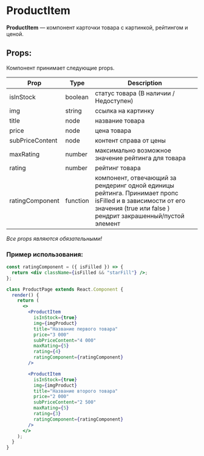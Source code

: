 # ProductItem

**ProductItem** — компонент карточки товара с картинкой, рейтингом и ценой.

## Props:

Компонент принимает следующие props.

| Prop            | Type     | Description                                                                                                                                                                       |
| --------------- | -------- | --------------------------------------------------------------------------------------------------------------------------------------------------------------------------------- |
| isInStock       | boolean  | статус товара (В наличии / Недоступен)                                                                                                                                            |
| img             | string   | ссылка на картинку                                                                                                                                                                |
| title           | node     | название товара                                                                                                                                                                   |
| price           | node     | цена товара                                                                                                                                                                       |
| subPriceContent | node     | контент справа от цены                                                                                                                                                            |
| maxRating       | number   | максимально возможное значение рейтинга для товара                                                                                                                                |
| rating          | number   | рейтинг товара                                                                                                                                                                    |
| ratingComponent | function | компонент, отвечающий за рендеринг одной единицы рейтинга. Принимает пропс isFilled и в зависимости от его значения (true или false ) рендрит закрашенный/пустой элемент |

_Все props являются обязательными!_

### Пример использования:

```jsx
const ratingComponent = ({ isFilled }) => {
  return <div className={isFilled && "starFill"} />;
};

class ProductPage extends React.Component {
  render() {
    return (
      <>
        <ProductItem
          isInStock={true}
          img={imgProduct}
          title="Название первого товара"
          price="3 000"
          subPriceContent="4 000"
          maxRating={5}
          rating={4}
          ratingComponent={ratingComponent}
        />

        <ProductItem
          isInStock={true}
          img={imgProduct}
          title="Название второго товара"
          price="2 000"
          subPriceContent="2 500"
          maxRating={5}
          rating={3}
          ratingComponent={ratingComponent}
        />
      </>
    );
  }
}
```
